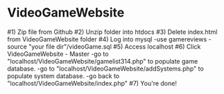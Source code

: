 VideoGameWebsite
================

#1) Zip file from Github
#2) Unzip folder into htdocs
#3) Delete index.html from VideoGameWebsite folder
#4) Log into mysql
    -use gamereviews
    -source "your file dir"/videoGame.sql
#5) Access localhost
#6) Click VideoGameWebsite - Master
	-go to "localhost/VideoGameWebsite/gamelist314.php" to populate game database.
	-go to "localhost/VideoGameWebsite/addSystems.php" to populate system database.
	-go back to "localhost/VideoGameWebsite/index.php"
#7) You're done!
